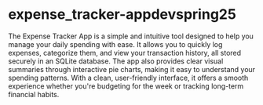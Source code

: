 # expense_tracker-appdevspring25
The Expense Tracker App is a simple and intuitive tool designed to help you manage your daily spending with ease. 
It allows you to quickly log expenses, categorize them, and view your transaction history, all stored securely in an SQLite database. 
The app also provides clear visual summaries through interactive pie charts, making it easy to understand your spending patterns. With a clean, user-friendly interface, it offers a smooth experience whether you're budgeting for the week or tracking long-term financial habits.
